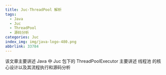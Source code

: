 ```yaml
---
title: Juc-ThreadPool 解析
tags:
  - Java
  - Juc
  - ThreadPool
  - 源码分析
categories: Juc
index_img: img/java-logo-480.png
abbrlink: 33784
---
```

该文章主要讲述 Java 中 Juc 包下的 ThreadPoolExecutor 
主要讲述 线程池 的核心设计以及其流程执行和源码分析

<!-- more -->